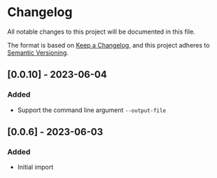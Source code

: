 # Changelog

All notable changes to this project will be documented in this file.

The format is based on [Keep a Changelog](https://keepachangelog.com/en/1.0.0/), 
and this project adheres to [Semantic Versioning](https://semver.org/spec/v2.0.0.html).

## [0.0.10] - 2023-06-04
### Added
- Support the command line argument `--output-file`

## [0.0.6] - 2023-06-03
### Added
- Initial import
